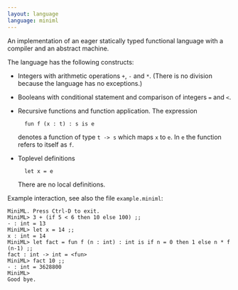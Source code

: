 ```yaml
---
layout: language
language: miniml
---
```

An implementation of an eager statically typed functional language with
a compiler and an abstract machine.

The language has the following constructs:

* Integers with arithmetic operations `+`, `-` and `*`. (There is no
  division because the language has no exceptions.)
* Booleans with conditional statement and comparison of integers
  `=` and `<`.
* Recursive functions and function application. The expression

        fun f (x : t) : s is e

  denotes a function of type `t -> s` which maps `x` to `e`. In `e`
  the function refers to itself as `f`.

* Toplevel definitions

        let x = e

  There are no local definitions.

Example interaction, see also the file `example.miniml`:

    MiniML. Press Ctrl-D to exit.
    MiniML> 3 + (if 5 < 6 then 10 else 100) ;;
    - : int = 13
    MiniML> let x = 14 ;;
    x : int = 14
    MiniML> let fact = fun f (n : int) : int is if n = 0 then 1 else n * f (n-1) ;;
    fact : int -> int = <fun>
    MiniML> fact 10 ;;
    - : int = 3628800
    MiniML>
    Good bye.
